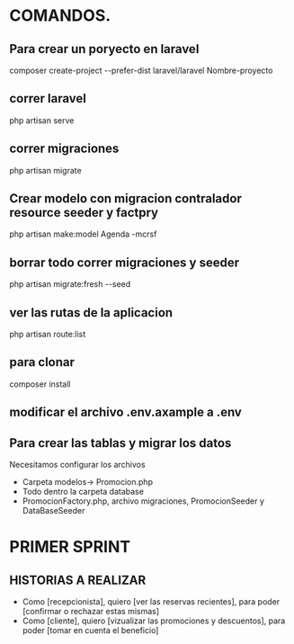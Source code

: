 
# COMANDOS.


## Para crear un poryecto en laravel
composer create-project --prefer-dist laravel/laravel Nombre-proyecto

## correr laravel
php artisan serve
## correr migraciones
php artisan migrate

## Crear modelo con migracion contralador resource seeder y factpry
php artisan make:model Agenda -mcrsf

## borrar todo correr migraciones y seeder
php artisan migrate:fresh --seed

## ver las rutas de la aplicacion
php artisan route:list 


## para clonar
composer install
## modificar el archivo .env.axample a .env



## Para crear las tablas y migrar los datos 
Necesitamos configurar los archivos
- Carpeta modelos-> Promocion.php
- Todo dentro la carpeta database
- PromocionFactory.php, archivo migraciones, PromocionSeeder y DataBaseSeeder

# PRIMER SPRINT 
## HISTORIAS A REALIZAR

- Como [recepcionista], quiero [ver las reservas recientes], para poder [confirmar o rechazar estas mismas]
- Como [cliente], quiero [vizualizar las promociones y descuentos], para poder [tomar en cuenta el beneficio]